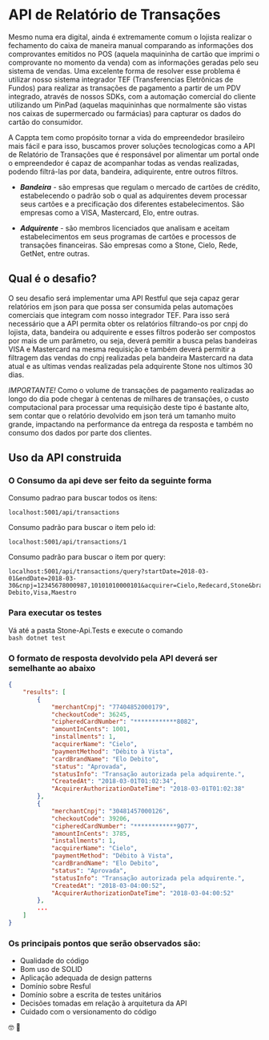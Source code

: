 # API de Relatório de Transações

Mesmo numa era digital, ainda é extremamente comum o lojista realizar o fechamento do caixa de maneira manual comparando as informações dos comprovantes emitidos no POS (aquela maquininha de cartão que imprimi o comprovante no momento da venda) com as informações geradas pelo seu sistema de vendas. Uma excelente forma de resolver esse problema é utilizar nosso sistema integrador TEF (Transferencias Eletrônicas de Fundos) para realizar as transações de pagamento a partir de um PDV integrado, através de nossos SDKs, com a automação comercial do cliente utilizando um PinPad (aquelas maquininhas que normalmente são vistas nos caixas de supermercado ou farmácias) para capturar os dados do cartão do consumidor.

A Cappta tem como propósito tornar a vida do empreendedor brasileiro mais fácil e para isso, buscamos prover soluções tecnologicas como a API de Relatório de Transações que é responsável por alimentar um portal onde o empreendedor é capaz de acompanhar todas as vendas realizadas, podendo filtrá-las por data, bandeira, adiquirente, entre outros filtros.

- ***Bandeira*** - são empresas que regulam o mercado de cartões de crédito, estabelecendo o padrão sob o qual as adquirentes devem processar seus cartões e a precificação dos diferentes estabelecimentos. São empresas como a VISA, Mastercard, Elo, entre outras.

- ***Adquirente*** - são membros licenciados que analisam e aceitam estabelecimentos em seus programas de cartões e processos de transações financeiras. São empresas como a Stone, Cielo, Rede, GetNet, entre outras.

## Qual é o desafio?

O seu desafio será implementar uma API Restful que seja capaz gerar relatórios em json para que possa ser consumida pelas automações comerciais que integram com nosso integrador TEF. Para isso será necessário que a API permita obter os relatórios filtrando-os por cnpj do lojista, data, bandeira ou adquirente e esses filtros poderão ser compostos por mais de um parâmetro, ou seja, deverá pemitir a busca pelas bandeiras VISA e Mastercard na mesma requisição e também deverá permitir a filtragem das vendas do cnpj realizadas pela bandeira Mastercard na data atual e as ultimas vendas realizadas pela adquirente Stone nos ultimos 30 dias.

*IMPORTANTE!* Como o volume de transações de pagamento realizadas ao longo do dia pode chegar à centenas de milhares de transações, o custo computacional para processar uma requisição deste tipo é bastante alto, sem contar que o relatório devolvido em json terá um tamanho muito grande, impactando na performance da entrega da resposta e também no consumo dos dados por parte dos clientes.

## Uso da API construida  
### O Consumo da api deve ser feito da seguinte forma
Consumo padrao para buscar todos os itens:  
``` 
localhost:5001/api/transactions
```    
Consumo padrão para buscar o item pelo id:    
```   
localhost:5001/api/transactions/1
```    
Consumo padrão para buscar o item por query:    
```     
localhost:5001/api/transactions/query?startDate=2018-03-01&endDate=2018-03-30&cnpj=12345678000987,10101010000101&acquirer=Cielo,Redecard,Stone&brandElo Debito,Visa,Maestro 
```     

### Para executar os testes
Vá até a pasta Stone-Api.Tests e execute o comando  
```bash dotnet test ```

### O formato de resposta devolvido pela API deverá ser semelhante ao abaixo

``` json
{
    "results": [
        {
            "merchantCnpj": "77404852000179",
            "checkoutCode": 36245,
            "cipheredCardNumber": "************8082",
            "amountInCents": 1001,
            "installments": 1,
            "acquirerName": "Cielo",
            "paymentMethod": "Débito à Vista",
            "cardBrandName": "Elo Debito",
            "status": "Aprovada",
            "statusInfo": "Transação autorizada pela adquirente.",
            "CreatedAt": "2018-03-01T01:02:34",
            "AcquirerAuthorizationDateTime": "2018-03-01T01:02:38"
        },
        {
            "merchantCnpj": "30481457000126",
            "checkoutCode": 39206,
            "cipheredCardNumber": "************9077",
            "amountInCents": 3785,
            "installments": 1,
            "acquirerName": "Cielo",
            "paymentMethod": "Débito à Vista",
            "cardBrandName": "Elo Debito",
            "status": "Aprovada",
            "statusInfo": "Transação autorizada pela adquirente.",
            "CreatedAt": "2018-03-04:00:52",
            "AcquirerAuthorizationDateTime": "2018-03-04:00:52"
        },
        ...
    ]
}
```

### Os principais pontos que serão observados são:


- Qualidade do código
- Bom uso de SOLID
- Aplicação adequada de design patterns
- Domínio sobre Resful
- Domínio sobre a escrita de testes unitários
- Decisões tomadas em relação à arquitetura da API
- Cuidado com o versionamento do código

:nerd_face: :green_heart:
